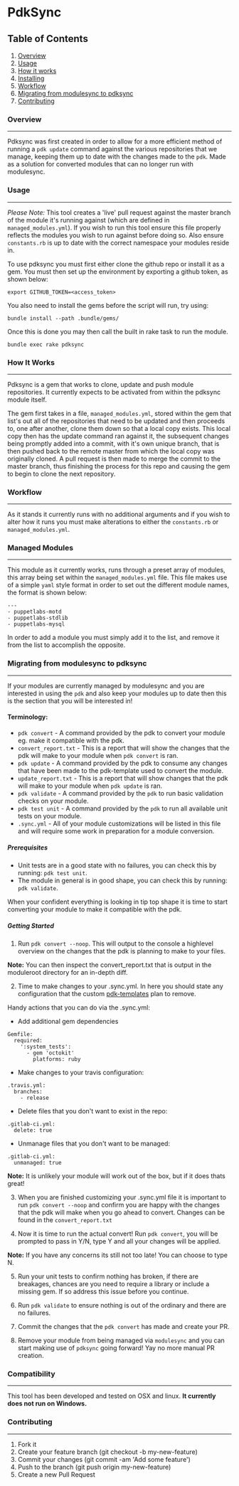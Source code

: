 # PdkSync

Table of Contents
-----------------

1. [Overview](#overview)
2. [Usage](#usage)
3. [How it works](#how-it-works)
4. [Installing](#installing)
5. [Workflow](#workflow)
6. [Migrating from modulesync to pdksync](#migrating-from-modulesync-to-pdksync)
7. [Contributing](#contributing)

### Overview
--------

Pdksync was first created in order to allow for a more efficient method of running a `pdk update` command against the various repositories that we manage, keeping them up to date with the changes made to the `pdk`. Made as a solution for converted modules that can no longer run with modulesync.

### Usage
----------

*Please Note:* This tool creates a 'live' pull request against the master branch of the module it's running against (which are defined in `managed_modules.yml`). If you wish to run this tool ensure this file properly reflects the modules you wish to run against before doing so. Also ensure `constants.rb` is up to date with the correct namespace your modules reside in.

To use pdksync you must first either clone the github repo or install it as a gem. You must then set up the environment by exporting a github token, as shown below:
```
export GITHUB_TOKEN=<access_token>
```
You also need to install the gems before the script will run, try using:
```
bundle install --path .bundle/gems/
```
Once this is done you may then call the built in rake task to run the module.
```
bundle exec rake pdksync
```

### How It Works
------------

Pdksync is a gem that works to clone, update and push module repositories. It currently expects to be activated from within the pdksync module itself.

The gem first takes in a file, `managed_modules.yml`, stored within the gem that list's out all of the repositories that need to be updated and then proceeds to, one after another, clone them down so that a local copy exists. This local copy then has the update command ran against it, the subsequent changes being promptly added into a commit, with it's own unique branch, that is then pushed back to the remote master from which the local copy was originally cloned. A pull request is then made to merge the commit to the master branch, thus finishing the process for this repo and causing the gem to begin to clone the next repository.

### Workflow
--------

As it stands it currently runs with no additional arguments and if you wish to alter how it runs you must make alterations to either the `constants.rb` or `managed_modules.yml`.

### Managed Modules
----------

This module as it currently works, runs through a preset array of modules, this array being set within the `managed_modules.yml` file. This file makes use of a simple `yaml` style format in order to set out the different module names, the format is shown below:

```
---
- puppetlabs-motd
- puppetlabs-stdlib
- puppetlabs-mysql
```
In order to add a module you must simply add it to the list, and remove it from the list to accomplish the opposite.

### Migrating from modulesync to pdksync
--------

If your modules are currently managed by modulesync and you are interested in using the `pdk` and also keep your modules up to date then this is the section that you will be interested in!

#### Terminology:
- `pdk convert` - A command provided by the pdk to convert your module eg. make it compatible with the pdk.
- `convert_report.txt` - This is a report that will show the changes that the pdk will make to your module when `pdk convert` is ran.
- `pdk update` - A command provided by the pdk to consume any changes that have been made to the pdk-template used to convert the module.
- `update_report.txt` - This is a report that will show changes that the pdk will make to your module when `pdk update` is ran.
- `pdk validate` - A command provided by the `pdk` to run basic validation checks on your module.
- `pdk test unit` - A command provided by the `pdk` to run all available unit tests on your module.
- `.sync.yml` - All of your module customizations will be listed in this file and will require some work in preparation for a module conversion.

##### Prerequisites
* Unit tests are in a good state with no failures, you can check this by running: `pdk test unit`.
* The module in general is in good shape, you can check this by running: `pdk validate`.

When your confident everything is looking in tip top shape it is time to start converting your module to make it compatible with the pdk.

##### Getting Started

1) Run `pdk convert --noop`. This will output to the console a highlevel overview on the changes that the pdk is planning to make to your files.

**Note:** You can then inspect the convert_report.txt that is output in the moduleroot directory for an in-depth diff.

2) Time to make changes to your .sync.yml. In here you should state any configuration that the custom [pdk-templates](https://github.com/puppetlabs/pdk-templates) plan to remove.

Handy actions that you can do via the .sync.yml:

- Add additional gem dependencies
```
Gemfile:
  required:
    ':system_tests':
      - gem 'octokit'
        platforms: ruby
```
- Make changes to your travis configuration:
```
.travis.yml:
  branches:
    - release
```
- Delete files that you don't want to exist in the repo:
```
.gitlab-ci.yml:
  delete: true
```
- Unmanage files that you don't want to be managed:
```
.gitlab-ci.yml:
  unmanaged: true
```
**Note:** It is unlikely your module will work out of the box, but if it does thats great!

3) When you are finished customizing your .sync.yml file it is important to run `pdk convert --noop` and confirm you are happy with the changes that the pdk will make when you go ahead to convert. Changes can be found in the `convert_report.txt`

4) Now it is time to run the actual convert! Run `pdk convert`, you will be prompted to pass in Y/N, type Y and all your changes will be applied.

**Note:** If you have any concerns its still not too late! You can choose to type N.

5) Run your unit tests to confirm nothing has broken, if there are breakages, chances are you need to require a library or include a missing gem. If so address this issue before you continue.

6) Run `pdk validate` to ensure nothing is out of the ordinary and there are no failures.

7) Commit the changes that the `pdk convert` has made and create your PR.

8) Remove your module from being managed via `modulesync` and you can start making use of `pdksync` going forward! Yay no more manual PR creation.

### Compatibility
----------

This tool has been developed and tested on OSX and linux. **It currently does not run on Windows.**

### Contributing
--------

1. Fork it
2. Create your feature branch (git checkout -b my-new-feature)
3. Commit your changes (git commit -am 'Add some feature')
4. Push to the branch (git push origin my-new-feature)
5. Create a new Pull Request
